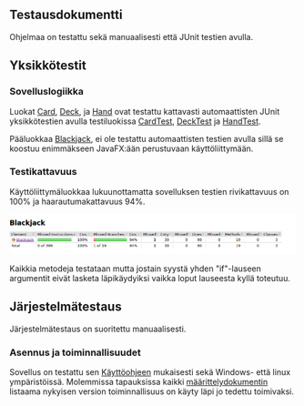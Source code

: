 ## Testausdokumentti

Ohjelmaa on testattu sekä manuaalisesti että JUnit testien avulla.

## Yksikkötestit

### Sovelluslogiikka

Luokat [Card](https://github.com/MatsHednas/otm-harjoitustyo/blob/master/Blackjack/src/main/java/blackjack/Card.java), [Deck](https://github.com/MatsHednas/otm-harjoitustyo/blob/master/Blackjack/src/main/java/blackjack/Deck.java), ja [Hand](https://github.com/MatsHednas/otm-harjoitustyo/blob/master/Blackjack/src/main/java/blackjack/Hand.java) ovat testattu kattavasti automaattisten JUnit yksikkötestien avulla testiluokissa [CardTest](https://github.com/MatsHednas/otm-harjoitustyo/blob/master/Blackjack/src/test/java/blackjacktests/CardTest.java), [DeckTest](https://github.com/MatsHednas/otm-harjoitustyo/blob/master/Blackjack/src/test/java/blackjacktests/DeckTest.java) ja [HandTest](https://github.com/MatsHednas/otm-harjoitustyo/blob/master/Blackjack/src/test/java/blackjacktests/HandTest.java).

Pääluokkaa [Blackjack](https://github.com/MatsHednas/otm-harjoitustyo/blob/master/Blackjack/src/main/java/blackjack/Blackjack.java), ei ole testattu automaattisten testien avulla sillä se koostuu enimmäkseen JavaFX:ään perustuvaan käyttöliittymään.

### Testikattavuus

Käyttöliittymäluokkaa lukuunottamatta sovelluksen testien rivikattavuus on 100% ja haarautumakattavuus 94%.

<img src="https://github.com/MatsHednas/otm-harjoitustyo/blob/master/dokumentaatio/kuvat/testikattavuus.png" width="800">

Kaikkia metodeja testataan mutta jostain syystä yhden "if"-lauseen argumentit eivät lasketa läpikäydyiksi vaikka loput lauseesta kyllä toteutuu.

## Järjestelmätestaus

Järjestelmätestaus on suoritettu manuaalisesti.

### Asennus ja toiminnallisuudet

Sovellus on testattu sen [Käyttöohjeen](https://github.com/MatsHednas/otm-harjoitustyo/blob/master/dokumentaatio/kayttoohje.md) mukaisesti sekä Windows- että linux ympäristöissä. Molemmissa tapauksissa kaikki [määrittelydokumentin](https://github.com/MatsHednas/otm-harjoitustyo/blob/master/dokumentaatio/vaatimusmaarittely.md) listaama nykyisen version toiminnallisuus on käyty läpi jo tedettu toimivaksi.


